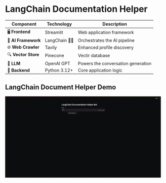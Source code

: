 # LangChain Documentation Helper

| Component | Technology | Description |
|-----------|------------|-------------|
| 🖥️ **Frontend** | Streamlit | Web application framework |
| 🧠 **AI Framework** | LangChain 🦜🔗 | Orchestrates the AI pipeline |
| 🌐 **Web Crawler** | Tavily | Enhanced profile discovery |
| 🔍 **Vector Store** | Pinecone | Vectir database |
| 🤖 **LLM** | OpenAI GPT | Powers the conversation generation |
| 🐍 **Backend** | Python 3.12+ | Core application logic |

## LangChain Document Helper Demo

![LangChain Demo](https://github.com/weifhu0124/LangChain-HelloWorld/blob/9fc5be9414b7a1f6bfb4d5e76f9f526cb3c7df7e/documentation_helper/static/langchain-helper.gif)
